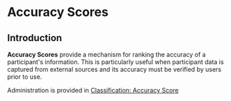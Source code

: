 # Accuracy Scores

## Introduction

**Accuracy Scores** provide a mechanism for ranking the accuracy of a participant's information. This is particularly useful when participant data is captured from external sources and its accuracy must be verified by users prior to use.

Administration is provided in [Classification: Accuracy Score](/admin/accuracy_scores)
